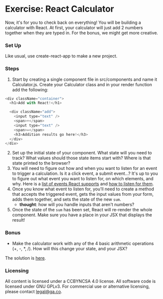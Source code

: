 # Exercise: React Calculator

Now, it's for you to check back on everything! You will be building a calculator with React. At first, your calculator will just add 2 numbers together when they are typed in. For the bonus, we might get more creative.

### Set Up
Like usual, use create-react-app to make a new project.

### Steps

1. Start by creating a single component file in src/components and name it Calculator.js. Create your Calculator class and in your render function add the following:
  ```js
  <div className="container">
    <h1>Add with React!</h1>

    <div className="add">
      <input type="text" />
      <span>+</span>
      <input type="text" />
      <span>=</span>
      <h3>Addition results go here!</h3>
    </div>
  </div>

  ```

2. Set up the initial state of your component. What state will you need to track? What values should those state items start with? Where is that state printed to the browser?
3. You will need to figure out how and when you want to listen for an event to trigger a calculation. Is it a click event, a submit event...? It's up to you to figure out what event you want to listen for, on which elements, and why. Here is a [list of events React supports](https://facebook.github.io/react/docs/events.html#supported-events) and [how to listen for them](https://facebook.github.io/react/docs/interactivity-and-dynamic-uis.html).
4. Once you know what event to listen for, you'll need to create a method that accepts the triggered event, gets the input values from your form, adds them together, and sets the state of the new `sum`.
    - **thought**: how will you handle inputs that aren't numbers?
5. Once the state of the `sum` has been set, React will re-render the whole component. Make sure you have a place in your JSX that displays the result!

### Bonus

- Make the calculator work with any of the 4 basic arithmetic operations (+, -, *, /). How will this change your state, and your JSX?

The solution is [here](https://git.generalassemb.ly/education-product/module-fe-framework-react/tree/master/exercise-solutions/calculator).

### Licensing
All content is licensed under a CC­BY­NC­SA 4.0 license.
All software code is licensed under GNU GPLv3. For commercial use or alternative licensing, please contact legal@ga.co.

